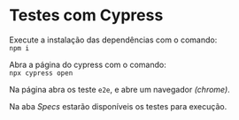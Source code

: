# Testes com Cypress

Execute a instalação das dependências com o comando:  
`npm i`  

Abra a página do cypress com o comando:  
`npx cypress open`

Na página abra os teste `e2e`, e abre um navegador *(chrome)*.  

Na aba *Specs* estarão disponíveis os testes para execução.


